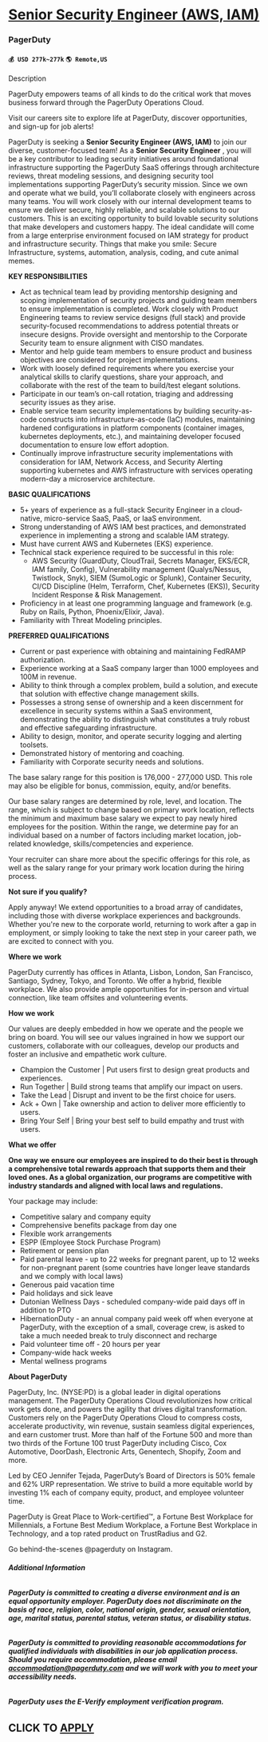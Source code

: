 # [Senior Security Engineer (AWS, IAM)](https://www.remotewlb.com/apply/senior-security-engineer-aws-iam)  
### PagerDuty  
#### `💰 USD 277k~277k` `🌎 Remote,US`  

Description

PagerDuty empowers teams of all kinds to do the critical work that moves business forward through the PagerDuty Operations Cloud.

Visit our careers site to explore life at PagerDuty, discover opportunities, and sign-up for job alerts!

PagerDuty is seeking a **Senior Security Engineer (AWS, IAM)** to join our diverse, customer-focused team! As a **Senior Security Engineer** , you will be a key contributor to leading security initiatives around foundational infrastructure supporting the PagerDuty SaaS offerings through architecture reviews, threat modeling sessions, and designing security tool implementations supporting PagerDuty’s security mission. Since we own and operate what we build, you’ll collaborate closely with engineers across many teams. You will work closely with our internal development teams to ensure we deliver secure, highly reliable, and scalable solutions to our customers. This is an exciting opportunity to build lovable security solutions that make developers and customers happy. The ideal candidate will come from a large enterprise environment focused on IAM strategy for product and infrastructure security. Things that make you smile: Secure Infrastructure, systems, automation, analysis, coding,
and cute animal memes.

 **KEY RESPONSIBILITIES**

  * Act as technical team lead by providing mentorship designing and scoping implementation of security projects and guiding team members to ensure implementation is completed. Work closely with Product Engineering teams to review service designs (full stack) and provide security-focused recommendations to address potential threats or insecure designs. Provide oversight and mentorship to the Corporate Security team to ensure alignment with CISO mandates.
  * Mentor and help guide team members to ensure product and business objectives are considered for project implementations.
  * Work with loosely defined requirements where you exercise your analytical skills to clarify questions, share your approach, and collaborate with the rest of the team to build/test elegant solutions.
  * Participate in our team’s on-call rotation, triaging and addressing security issues as they arise.
  * Enable service team security implementations by building security-as-code constructs into infrastructure-as-code (IaC) modules, maintaining hardened configurations in platform components (container images, kubernetes deployments, etc.), and maintaining developer focused documentation to ensure low effort adoption.
  * Continually improve infrastructure security implementations with consideration for IAM, Network Access, and Security Alerting supporting kubernetes and AWS infrastructure with services operating modern-day a microservice architecture.

 **BASIC QUALIFICATIONS**

  * 5+ years of experience as a full-stack Security Engineer in a cloud-native, micro-service SaaS, PaaS, or IaaS environment.
  * Strong understanding of AWS IAM best practices, and demonstrated experience in implementing a strong and scalable IAM strategy.
  * Must have current AWS and Kubernetes (EKS) experience. 
  * Technical stack experience required to be successful in this role:
    * AWS Security (GuardDuty, CloudTrail, Secrets Manager, EKS/ECR, IAM family, Config), Vulnerability management (Qualys/Nessus, Twistlock, Snyk), SIEM (SumoLogic or Splunk), Container Security, CI/CD Discipline (Helm, Terraform, Chef, Kubernetes (EKS)), Security Incident Response & Risk Management. 
  * Proficiency in at least one programming language and framework (e.g. Ruby on Rails, Python, Phoenix/Elixir, Java). 
  * Familiarity with Threat Modeling principles.

 **PREFERRED QUALIFICATIONS**

  * Current or past experience with obtaining and maintaining FedRAMP authorization. 
  * Experience working at a SaaS company larger than 1000 employees and 100M in revenue. 
  * Ability to think through a complex problem, build a solution, and execute that solution with effective change management skills. 
  * Possesses a strong sense of ownership and a keen discernment for excellence in security systems within a SaaS environment, demonstrating the ability to distinguish what constitutes a truly robust and effective safeguarding infrastructure.
  * Ability to design, monitor, and operate security logging and alerting toolsets.
  * Demonstrated history of mentoring and coaching.
  * Familiarity with Corporate security needs and solutions. 

The base salary range for this position is 176,000 - 277,000 USD. This role may also be eligible for bonus, commission, equity, and/or benefits.

Our base salary ranges are determined by role, level, and location. The range, which is subject to change based on primary work location, reflects the minimum and maximum base salary we expect to pay newly hired employees for the position. Within the range, we determine pay for an individual based on a number of factors including market location, job-related knowledge, skills/competencies and experience.

Your recruiter can share more about the specific offerings for this role, as well as the salary range for your primary work location during the hiring process.

**Not sure if you qualify?**

Apply anyway! We extend opportunities to a broad array of candidates, including those with diverse workplace experiences and backgrounds. Whether you're new to the corporate world, returning to work after a gap in employment, or simply looking to take the next step in your career path, we are excited to connect with you.

 **Where we work**

PagerDuty currently has offices in Atlanta, Lisbon, London, San Francisco, Santiago, Sydney, Tokyo, and Toronto. We offer a hybrid, flexible workplace. We also provide ample opportunities for in-person and virtual connection, like team offsites and volunteering events.

 **How we work**

Our values are deeply embedded in how we operate and the people we bring on board. You will see our values ingrained in how we support our customers, collaborate with our colleagues, develop our products and foster an inclusive and empathetic work culture.

  * Champion the Customer | Put users first to design great products and experiences.
  * Run Together | Build strong teams that amplify our impact on users.
  * Take the Lead | Disrupt and invent to be the first choice for users.
  * Ack + Own | Take ownership and action to deliver more efficiently to users. 
  * Bring Your Self | Bring your best self to build empathy and trust with users.

 **What we offer**

 **One way we ensure our employees are inspired to do their best is through a comprehensive total rewards approach that supports them and their loved ones. As a global organization, our programs are competitive with industry standards and aligned with local laws and regulations.**

Your package may include:

  * Competitive salary and company equity
  * Comprehensive benefits package from day one
  * Flexible work arrangements
  * ESPP (Employee Stock Purchase Program)
  * Retirement or pension plan
  * Paid parental leave - up to 22 weeks for pregnant parent, up to 12 weeks for non-pregnant parent (some countries have longer leave standards and we comply with local laws)
  * Generous paid vacation time
  * Paid holidays and sick leave
  * Dutonian Wellness Days - scheduled company-wide paid days off in addition to PTO
  * HibernationDuty - an annual company paid week off when everyone at PagerDuty, with the exception of a small, coverage crew, is asked to take a much needed break to truly disconnect and recharge
  * Paid volunteer time off - 20 hours per year
  * Company-wide hack weeks
  * Mental wellness programs

 **About PagerDuty**

PagerDuty, Inc. (NYSE:PD) is a global leader in digital operations management. The PagerDuty Operations Cloud revolutionizes how critical work gets done, and powers the agility that drives digital transformation. Customers rely on the PagerDuty Operations Cloud to compress costs, accelerate productivity, win revenue, sustain seamless digital experiences, and earn customer trust. More than half of the Fortune 500 and more than two thirds of the Fortune 100 trust PagerDuty including Cisco, Cox Automotive, DoorDash, Electronic Arts, Genentech, Shopify, Zoom and more.

Led by CEO Jennifer Tejada, PagerDuty’s Board of Directors is 50% female and 62% URP representation. We strive to build a more equitable world by investing 1% each of company equity, product, and employee volunteer time.

PagerDuty is Great Place to Work-certified™, a Fortune Best Workplace for Millennials, a Fortune Best Medium Workplace, a Fortune Best Workplace in Technology, and a top rated product on TrustRadius and G2.

Go behind-the-scenes @pagerduty on Instagram.

######  **Additional Information**

######  **PagerDuty is committed to creating a diverse environment and is an equal opportunity employer. PagerDuty does not discriminate on the basis of race, religion, color, national origin, gender, sexual orientation, age, marital status, parental status, veteran status, or disability status.**

######  **PagerDuty is committed to providing reasonable accommodations for qualified individuals with disabilities in our job application process. Should you require accommodation, please email accommodation@pagerduty.com and we will work with you to meet your accessibility needs.**

######  **PagerDuty uses the E-Verify employment verification program.**

  
## CLICK TO [APPLY](https://www.remotewlb.com/apply/senior-security-engineer-aws-iam)

